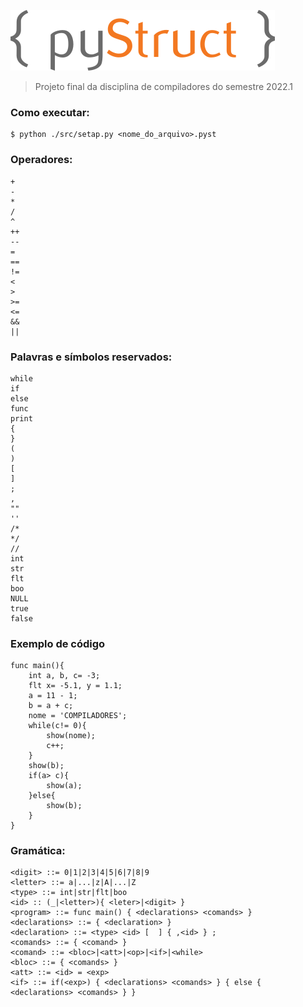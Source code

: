 ![](img/logo_t.png)  


>Projeto final da disciplina de compiladores do semestre 2022.1

### Como executar:
```
$ python ./src/setap.py <nome_do_arquivo>.pyst
```

### Operadores:  

```
+ 
- 
* 
/ 
^ 
++ 
-- 
= 
==
!=  
< 
> 
>= 
<= 
&& 
||
```

### Palavras e símbolos reservados:
```
while
if
else
func
print
{
}
(
)
[
]
;
,
""
''
/*
*/
//
int
str
flt
boo
NULL
true
false
```
### Exemplo de código
```
func main(){
    int a, b, c= -3;
    flt x= -5.1, y = 1.1;
    a = 11 - 1;
    b = a + c;
    nome = 'COMPILADORES';
    while(c!= 0){
        show(nome);
        c++;    
    }
    show(b);
    if(a> c){
        show(a);
    }else{
        show(b);
    }
}
```

### Gramática:
```
<digit> ::= 0|1|2|3|4|5|6|7|8|9
<letter> ::= a|...|z|A|...|Z
<type> ::= int|str|flt|boo
<id> :: (_|<letter>){ <leter>|<digit> }
<program> ::= func main() { <declarations> <comands> }
<declarations> ::= { <declaration> }
<declaration> ::= <type> <id> [  ] { ,<id> } ;
<comands> ::= { <comand> }
<comand> ::= <bloc>|<att>|<op>|<if>|<while>
<bloc> ::= { <comands> }
<att> ::= <id> = <exp>
<if> ::= if(<exp>) { <declarations> <comands> } { else { <declarations> <comands> } }
```
